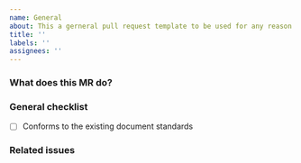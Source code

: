 ```yaml
---
name: General
about: This a gerneral pull request template to be used for any reason
title: ''
labels: ''
assignees: ''
---
```


### What does this MR do?

<!--
Describe in detail what your merge request does, why it does that, etc. Merge
requests without an adequate description will not be reviewed until one is
added.

Please also keep this description up-to-date with any discussion that takes
place so that reviewers can understand your intent. This is especially
important if they didn't participate in the discussion.

Make sure to remove this comment when you are done.
-->

### General checklist

- [ ] Conforms to the existing document standards

### Related issues

<!-- list issues that are being closed or worked on with this MR -->
